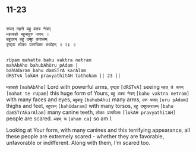 ## 11-23


```shloka-sa

रूपम् महत्ते बहु वक्त्र नेत्रम्
महाबाहो बहुबाहूरु पादम् ।
बहूदरम् बहु दम्ष्ट्रा करालम्
दृष्ट्वा लोकाः प्रव्यथिताः तथोहम् ॥ २३ ॥

```
```shloka-sa-hk

rUpam mahatte bahu vaktra netram
mahAbAho bahubAhUru pAdam |
bahUdaram bahu damSTrA karAlam
dRSTvA lokAH pravyathitAH tathoham || 23 ||

```
`महाबाहो` `[mahAbAho]` Lord with powerful arms, `दृष्ट्वा` `[dRSTvA]` seeing `महत् ते रूपम्` `[mahat te rUpam]` this huge form of Yours, `बहु वक्त्र नेत्रम्` `[bahu vaktra netram]` with many faces and eyes, `बहुबाहु` `[bahubAhu]` many arms, `उरु पादम्` `[uru pAdam]` thighs and feet, `बहूदरम्` `[bahUdaram]` with many torsos, `बहु दम्ष्ट्राकरालम्` `[bahu damSTrAkarAlam]` many canine teeth, `लोकाः प्रव्यथिताः` `[lokAH pravyathitAH]` people are scared. `अहम् च` `[aham ca]` so am I.



Looking at Your form, with many canines and this terrifying appearance, all these people are extremely scared - whether they are favorable, unfavorable or indifferent. Along with them, I’m scared too.


